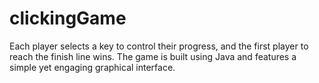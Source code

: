 # clickingGame
Each player selects a key to control their progress, and the first player to reach the finish line wins. The game is built using Java and features a simple yet engaging graphical interface.
